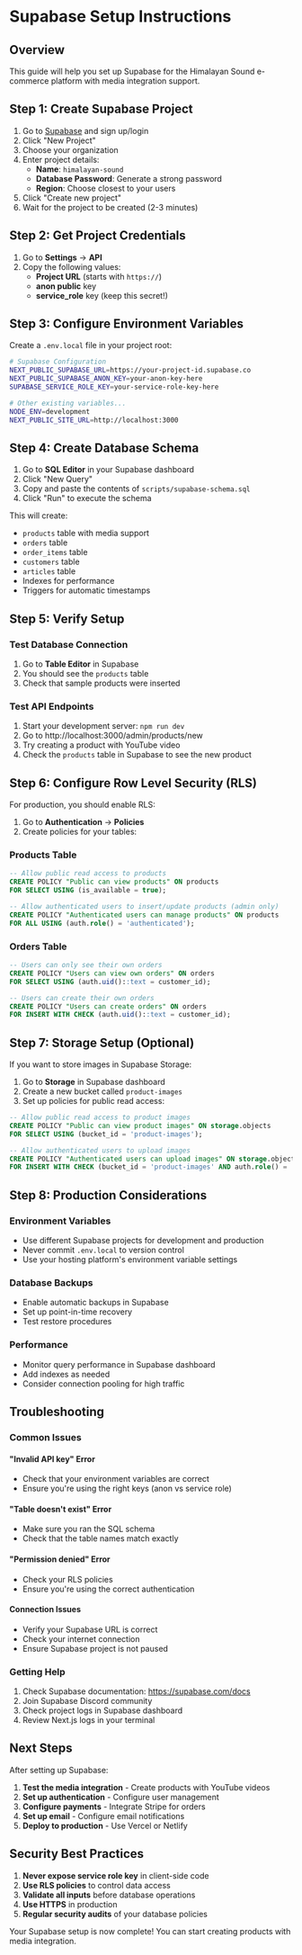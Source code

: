 # Supabase Setup Instructions

## Overview

This guide will help you set up Supabase for the Himalayan Sound e-commerce platform with media integration support.

## Step 1: Create Supabase Project

1. Go to [Supabase](https://supabase.com) and sign up/login
2. Click "New Project"
3. Choose your organization
4. Enter project details:
   - **Name**: `himalayan-sound`
   - **Database Password**: Generate a strong password
   - **Region**: Choose closest to your users
5. Click "Create new project"
6. Wait for the project to be created (2-3 minutes)

## Step 2: Get Project Credentials

1. Go to **Settings** → **API**
2. Copy the following values:
   - **Project URL** (starts with `https://`)
   - **anon public** key
   - **service_role** key (keep this secret!)

## Step 3: Configure Environment Variables

Create a `.env.local` file in your project root:

```bash
# Supabase Configuration
NEXT_PUBLIC_SUPABASE_URL=https://your-project-id.supabase.co
NEXT_PUBLIC_SUPABASE_ANON_KEY=your-anon-key-here
SUPABASE_SERVICE_ROLE_KEY=your-service-role-key-here

# Other existing variables...
NODE_ENV=development
NEXT_PUBLIC_SITE_URL=http://localhost:3000
```

## Step 4: Create Database Schema

1. Go to **SQL Editor** in your Supabase dashboard
2. Click "New Query"
3. Copy and paste the contents of `scripts/supabase-schema.sql`
4. Click "Run" to execute the schema

This will create:
- `products` table with media support
- `orders` table
- `order_items` table
- `customers` table
- `articles` table
- Indexes for performance
- Triggers for automatic timestamps

## Step 5: Verify Setup

### Test Database Connection

1. Go to **Table Editor** in Supabase
2. You should see the `products` table
3. Check that sample products were inserted

### Test API Endpoints

1. Start your development server: `npm run dev`
2. Go to http://localhost:3000/admin/products/new
3. Try creating a product with YouTube video
4. Check the `products` table in Supabase to see the new product

## Step 6: Configure Row Level Security (RLS)

For production, you should enable RLS:

1. Go to **Authentication** → **Policies**
2. Create policies for your tables:

### Products Table
```sql
-- Allow public read access to products
CREATE POLICY "Public can view products" ON products
FOR SELECT USING (is_available = true);

-- Allow authenticated users to insert/update products (admin only)
CREATE POLICY "Authenticated users can manage products" ON products
FOR ALL USING (auth.role() = 'authenticated');
```

### Orders Table
```sql
-- Users can only see their own orders
CREATE POLICY "Users can view own orders" ON orders
FOR SELECT USING (auth.uid()::text = customer_id);

-- Users can create their own orders
CREATE POLICY "Users can create orders" ON orders
FOR INSERT WITH CHECK (auth.uid()::text = customer_id);
```

## Step 7: Storage Setup (Optional)

If you want to store images in Supabase Storage:

1. Go to **Storage** in Supabase dashboard
2. Create a new bucket called `product-images`
3. Set up policies for public read access:

```sql
-- Allow public read access to product images
CREATE POLICY "Public can view product images" ON storage.objects
FOR SELECT USING (bucket_id = 'product-images');

-- Allow authenticated users to upload images
CREATE POLICY "Authenticated users can upload images" ON storage.objects
FOR INSERT WITH CHECK (bucket_id = 'product-images' AND auth.role() = 'authenticated');
```

## Step 8: Production Considerations

### Environment Variables
- Use different Supabase projects for development and production
- Never commit `.env.local` to version control
- Use your hosting platform's environment variable settings

### Database Backups
- Enable automatic backups in Supabase
- Set up point-in-time recovery
- Test restore procedures

### Performance
- Monitor query performance in Supabase dashboard
- Add indexes as needed
- Consider connection pooling for high traffic

## Troubleshooting

### Common Issues

#### "Invalid API key" Error
- Check that your environment variables are correct
- Ensure you're using the right keys (anon vs service role)

#### "Table doesn't exist" Error
- Make sure you ran the SQL schema
- Check that the table names match exactly

#### "Permission denied" Error
- Check your RLS policies
- Ensure you're using the correct authentication

#### Connection Issues
- Verify your Supabase URL is correct
- Check your internet connection
- Ensure Supabase project is not paused

### Getting Help

1. Check Supabase documentation: https://supabase.com/docs
2. Join Supabase Discord community
3. Check project logs in Supabase dashboard
4. Review Next.js logs in your terminal

## Next Steps

After setting up Supabase:

1. **Test the media integration** - Create products with YouTube videos
2. **Set up authentication** - Configure user management
3. **Configure payments** - Integrate Stripe for orders
4. **Set up email** - Configure email notifications
5. **Deploy to production** - Use Vercel or Netlify

## Security Best Practices

1. **Never expose service role key** in client-side code
2. **Use RLS policies** to control data access
3. **Validate all inputs** before database operations
4. **Use HTTPS** in production
5. **Regular security audits** of your database policies

Your Supabase setup is now complete! You can start creating products with media integration.